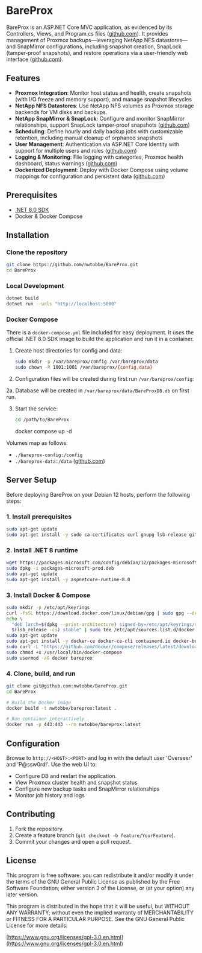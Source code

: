 ﻿# BareProx

BareProx is an ASP.NET Core MVC application, as evidenced by its Controllers, Views, and Program.cs files ([github.com](https://github.com/nwtobbe/BareProx)). It provides management of Proxmox backups—leveraging NetApp NFS datastores—and SnapMirror configurations, including snapshot creation, SnapLock (tamper‑proof snapshots), and restore operations via a user-friendly web interface ([github.com](https://github.com/nwtobbe/BareProx)).

## Features

* **Proxmox Integration**: Monitor host status and health, create snapshots (with I/O freeze and memory support), and manage snapshot lifecycles
* **NetApp NFS Datastores**: Use NetApp NFS volumes as Proxmox storage backends for VM disks and backups.
* **NetApp SnapMirror & SnapLock**: Configure and monitor SnapMirror relationships, support SnapLock tamper‑proof snapshots ([github.com](https://github.com/nwtobbe/BareProx))
* **Scheduling**: Define hourly and daily backup jobs with customizable retention, including manual cleanup of orphaned snapshots
* **User Management**: Authentication via ASP.NET Core Identity with support for multiple users and roles ([github.com](https://github.com/nwtobbe/BareProx))
* **Logging & Monitoring**: File logging with categories, Proxmox health dashboard, status warnings ([github.com](https://github.com/nwtobbe/BareProx))
* **Dockerized Deployment**: Deploy with Docker Compose using volume mappings for configuration and persistent data ([github.com](https://github.com/nwtobbe/BareProx))

## Prerequisites

* [.NET 8.0 SDK](https://dotnet.microsoft.com/download)
* Docker & Docker Compose

## Installation

### Clone the repository

```bash
git clone https://github.com/nwtobbe/BareProx.git
cd BareProx
```

### Local Development

```bash
dotnet build
dotnet run --urls "http://localhost:5000"
```

### Docker Compose

There is a `docker-compose.yml` file included for easy deployment. It uses the official .NET 8.0 SDK image to build the application and run it in a container.

1. Create host directories for config and data:

   ```bash
   sudo mkdir -p /var/bareprox/config /var/bareprox/data
   sudo chown -R 1001:1001 /var/bareprox/{config,data}
   ```
2. Configuration files will be created during first run `/var/bareprox/config`:

2a.  Database will be created in `/var/bareprox/data/BareProxDB.db` on first run.

3. Start the service:

   ```bash
   cd /path/to/BareProx
   ```

   docker compose up -d

Volumes map as follows:

* `./bareprox-config:/config`
* `./bareprox-data:/data` ([github.com](https://github.com/nwtobbe/BareProx))

## Server Setup

Before deploying BareProx on your Debian 12 hosts, perform the following steps:

### 1. Install prerequisites

```bash
sudo apt-get update
sudo apt-get install -y sudo ca-certificates curl gnupg lsb-release git
```

### 2. Install .NET 8 runtime

```bash
wget https://packages.microsoft.com/config/debian/12/packages-microsoft-prod.deb -O packages-microsoft-prod.deb
sudo dpkg -i packages-microsoft-prod.deb
sudo apt-get update
sudo apt-get install -y aspnetcore-runtime-8.0
```

### 3. Install Docker & Compose

```bash
sudo mkdir -p /etc/apt/keyrings
curl -fsSL https://download.docker.com/linux/debian/gpg | sudo gpg --dearmor -o /etc/apt/keyrings/docker.gpg
echo \
  "deb [arch=$(dpkg --print-architecture) signed-by=/etc/apt/keyrings/docker.gpg] https://download.docker.com/linux/debian \
  $(lsb_release -cs) stable" | sudo tee /etc/apt/sources.list.d/docker.list > /dev/null
sudo apt-get update
sudo apt-get install -y docker-ce docker-ce-cli containerd.io docker-buildx-plugin docker-compose-plugin
sudo curl -L "https://github.com/docker/compose/releases/latest/download/docker-compose-$(uname -s)-$(uname -m)" -o /usr/local/bin/docker-compose
sudo chmod +x /usr/local/bin/docker-compose
sudo usermod -aG docker bareprox
```

### 4. Clone, build, and run

```bash
git clone git@github.com:nwtobbe/BareProx.git
cd BareProx

# Build the Docker image
docker build -t nwtobbe/bareprox:latest .

# Run container interactively
docker run -p 443:443 --rm nwtobbe/bareprox:latest
```

## Configuration

Browse to `http://<HOST>:<PORT>` and log in with the default user 'Overseer' and 'P\@ssw0rd!'. Use the web UI to:

* Configure DB and restart the application.
* View Proxmox cluster health and snapshot status
* Configure new backup tasks and SnapMirror relationships
* Monitor job history and logs

## Contributing

1. Fork the repository.
2. Create a feature branch (`git checkout -b feature/YourFeature`).
3. Commit your changes and open a pull request.

## License

This program is free software: you can redistribute it and/or modify it under the terms of the GNU General Public License as published by the Free Software Foundation; either version 3 of the License, or (at your option) any later version.

This program is distributed in the hope that it will be useful, but WITHOUT ANY WARRANTY; without even the implied warranty of MERCHANTABILITY or FITNESS FOR A PARTICULAR PURPOSE. See the GNU General Public License for more details:

[https://www.gnu.org/licenses/gpl-3.0.en.html](https://www.gnu.org/licenses/gpl-3.0.en.html)
